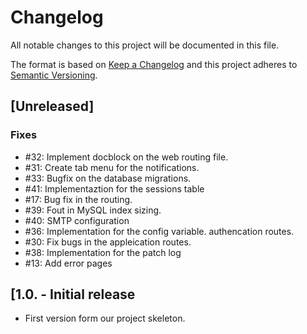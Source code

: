 # Changelog
All notable changes to this project will be documented in this file.

The format is based on [Keep a Changelog](http://keepachangelog.com/en/1.0.0/)
and this project adheres to [Semantic Versioning](http://semver.org/spec/v2.0.0.html).

## [Unreleased]
### Fixes 
- #32: Implement docblock on the web routing file. 
- #31: Create tab menu for the notifications. 
- #33: Bugfix on the database migrations. 
- #41: Implementaztion for the sessions table
- #17: Bug fix in the routing. 
- #39: Fout in MySQL index sizing. 
- #40: SMTP configuration 
- #36: Implementation for the config variable. authencation routes.
- #30: Fix bugs in the appleication routes.
- #38: Implementation for the patch log
- #13: Add error pages 

## [1.0. - Initial release
- First version form our project skeleton.
